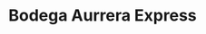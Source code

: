 ---
title: "Bodega Aurrera Express"
url: /tlajomulco-de-zuniga/bodega-aurrera-express/
shop: Lebensmittel
---
